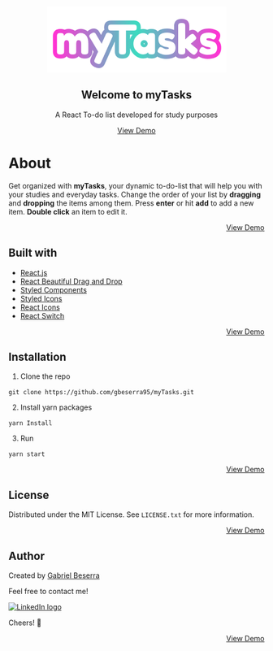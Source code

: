 <div style="text-align: center;">
    <img src="/src/assets/logo/myTasks.png" alt="myTasks logo" />
    <h2>Welcome to myTasks</h2>
    <p>A React To-do list developed for study purposes</p>
</div>

<div style="display: flex; justify-content: center;">
    <a href="#">View Demo</a>
</div>

# About

Get organized with **myTasks**, your dynamic to-do-list that will help you with your studies and everyday tasks. Change the order of your list by **dragging** and **dropping** the items among them. Press **enter** or hit **add** to add a new item. **Double click** an item to edit it.

<div style="text-align: right;">
    <a href="#">View Demo</a>
</div>

## Built with

- [React.js](https://pt-br.reactjs.org/)
- [React Beautiful Drag and Drop](https://github.com/atlassian/react-beautiful-dnd)
- [Styled Components](https://styled-components.com/)
- [Styled Icons](https://styled-icons.dev/)
- [React Icons](https://react-icons.github.io/react-icons/)
- [React Switch](https://github.com/markusenglund/react-switch)

<div style="text-align: right;">
    <a href="#">View Demo</a>
</div>

## Installation

1. Clone the repo

```
git clone https://github.com/gbeserra95/myTasks.git
```

2. Install yarn packages

```
yarn Install
```

3. Run

```
yarn start
```

<div style="text-align: right;">
    <a href="#">View Demo</a>
</div>

## License

Distributed under the MIT License. See `LICENSE.txt` for more information.

<div style="text-align: right;">
    <a href="#">View Demo</a>
</div>

## Author

Created by [Gabriel Beserra](https://github.com/gbeserra95)

Feel free to contact me!

<div style="display: flex;">
  <a href="https://www.linkedin.com/in/-gabrielbeserra/" target="_blank">
    <img src="https://img.shields.io/badge/LinkedIn-0077B5?style=for-the-badge&logo=linkedin&logoColor=white" alt="LinkedIn logo">
  </a>  
</div>

Cheers! 🍻

<div style="text-align: right;">
    <a href="#">View Demo</a>
</div>
